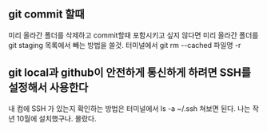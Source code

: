 ## git commit 할때
미리 올라간 폴더를 삭제하고 commit할때 포함시키고 싶지 않다면
미리 올라간 폴더를 git staging 목록에서 빼는 방법을 쓸것. 
터미널에서 git rm --cached 파일명 -r

## git local과 github이 안전하게 통신하게 하려면 SSH를 설정해서 사용한다
내 컴에 SSH 가 있는지 확인하는 방법은 터미널에서  ls -a ~/.ssh 쳐보면 된다.
나는 작년 10월에 설치했구나. 몰랐다.

